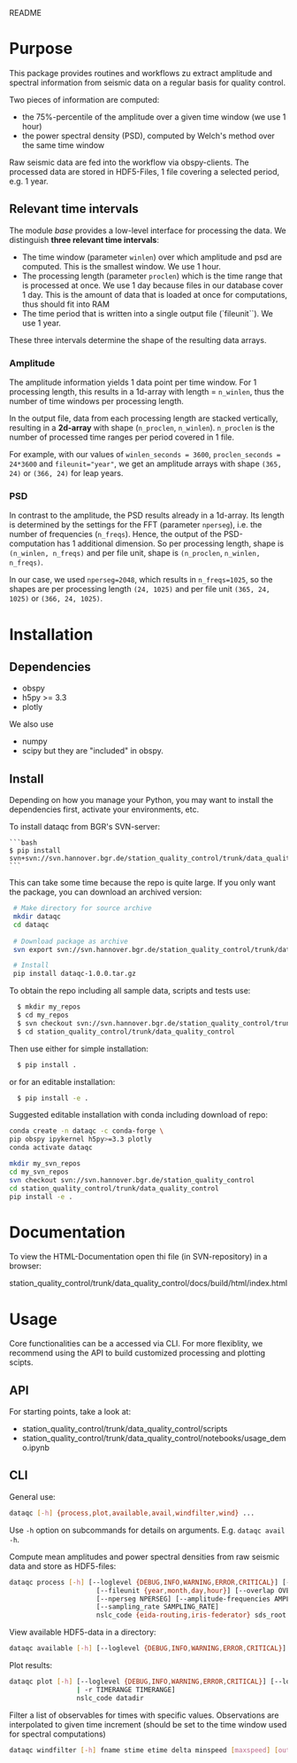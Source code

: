 README

Purpose
===============
This package provides routines and workflows zu extract
amplitude and spectral information from seismic data
on a regular basis for quality control.

Two pieces of information are computed:
- the 75%-percentile of the amplitude over a given time window 
  (we use 1 hour)
- the power spectral density (PSD), computed by Welch's method
  over the same time window

Raw seismic data are fed into the workflow via obspy-clients.
The processed data are stored in HDF5-Files, 1 file covering
a selected period, e.g. 1 year.


Relevant time intervals
--------------------------
The module *base* provides a low-level interface for processing
the data.
We distinguish **three relevant time intervals**:
- The time window (parameter ``winlen``) over which amplitude 
  and psd are computed. This is the smallest window. We use 1 hour.
- The processing length (parameter ``proclen``) which is the
  time range that is processed at once. We use 1 day because files
  in our database cover 1 day. This is the amount of data
  that is loaded at once for computations, thus should fit into RAM
- The time period that is written into a single output file
  (`fileunit``). We use 1 year.

These three intervals determine the shape of the resulting
data arrays.

### Amplitude

The amplitude information yields 1 data point per time window.
For 1 processing length, this results in a 1d-array with length
= ``n_winlen``, thus the number of time windows per processing
length.

In the output file, data from each processing length are stacked
vertically, resulting in a **2d-array** with 
shape (``n_proclen``, ``n_winlen``). ``n_proclen`` is the number
of processed time ranges per period covered in 1 file.

For example, with our values of ``winlen_seconds = 3600``,
``proclen_seconds = 24*3600`` and ``fileunit="year"``, we
get an amplitude arrays with shape ``(365, 24)`` or ``(366, 24)``
for leap years.

### PSD

In contrast to the amplitude, the PSD results already in a 1d-array.
Its length is determined by the settings for the FFT 
(parameter ``nperseg``), i.e. the number of frequencies (``n_freqs``).
Hence, the output of the PSD-computation has 1 additional dimension.
So per processing length, shape is ``(n_winlen, n_freqs)`` and per
file unit, shape is ``(n_proclen``, ``n_winlen, n_freqs)``.

In our case, we used ``nperseg=2048``, which results in 
``n_freqs=1025``, so the shapes are per processing length 
``(24, 1025)`` and per file unit ``(365, 24, 1025)`` or 
``(366, 24, 1025)``.




Installation
=====================
Dependencies
-------------
- obspy
- h5py >= 3.3
- plotly

We also use 
- numpy
- scipy
but they are "included" in obspy.


Install
--------
Depending on how you manage your Python, 
you may want to install the 
dependencies first, 
activate your environments, etc.

To install dataqc from BGR's SVN-server:

    ```bash
    $ pip install svn+svn://svn.hannover.bgr.de/station_quality_control/trunk/data_quality_control#egg=dataqc
    ```

This can take some time because the repo is 
quite large. If you only want the package, 
you can download an archived version:

 ```bash 
  # Make directory for source archive
  mkdir dataqc
  cd dataqc
  
  # Download package as archive
  svn export svn://svn.hannover.bgr.de/station_quality_control/trunk/data_quality_control/dist/dataqc-1.0.0.tar.gz

  # Install 
  pip install dataqc-1.0.0.tar.gz
  ```


To obtain the repo including all sample data,
scripts and tests use:

  ```bash
    $ mkdir my_repos
    $ cd my_repos
    $ svn checkout svn://svn.hannover.bgr.de/station_quality_control/trunk/data_quality_control#egg=dataqc
    $ cd station_quality_control/trunk/data_quality_control
  ```

Then use either for simple installation:
  
  ```bash 
    $ pip install .
  ```

or for an editable installation:

  ```bash 
    $ pip install -e .
  ```


Suggested editable installation with 
conda including download of repo:

  ```bash
  conda create -n dataqc -c conda-forge \
  pip obspy ipykernel h5py>=3.3 plotly
  conda activate dataqc

  mkdir my_svn_repos
  cd my_svn_repos
  svn checkout svn://svn.hannover.bgr.de/station_quality_control 
  cd station_quality_control/trunk/data_quality_control
  pip install -e . 
  ```



Documentation
=================
To view the HTML-Documentation open thi file 
(in SVN-repository) in a browser:

station_quality_control/trunk/data_quality_control/docs/build/html/index.html





Usage
============
Core functionalities can be a accessed via CLI.
For more flexiblity, we recommend using the
API to build customized processing and plotting
scipts. 


API
--------
For starting points, take a look at:
- station_quality_control/trunk/data_quality_control/scripts
- station_quality_control/trunk/data_quality_control/notebooks/usage_demo.ipynb


CLI
-----------
General use:

  ```bash
  dataqc [-h] {process,plot,available,avail,windfilter,wind} ...
  ```

Use `-h` option on subcommands for details on arguments. E.g.
`dataqc avail -h`.


Compute mean amplitudes and power spectral
densities from raw seismic data and store as 
HDF5-files:

  ```bash
  dataqc process [-h] [--loglevel {DEBUG,INFO,WARNING,ERROR,CRITICAL}] [--logfile LOGFILE] [--append_logfile] [-o OUTDIR]
                        [--fileunit {year,month,day,hour}] [--overlap OVERLAP] [--proclen PROCLEN] [--winlen-in-s WINLEN_IN_S]
                        [--nperseg NPERSEG] [--amplitude-frequencies AMPLITUDE_FREQUENCIES AMPLITUDE_FREQUENCIES]
                        [--sampling_rate SAMPLING_RATE]
                        nslc_code {eida-routing,iris-federator} sds_root starttime endtime
  ```

View available HDF5-data in a directory:
  ```bash
  dataqc available [-h] [--loglevel {DEBUG,INFO,WARNING,ERROR,CRITICAL}] [--logfile LOGFILE] [--append_logfile] [--fileunit FILEUNIT] nslc_code datadir
  ```

Plot results:
  ```bash
  dataqc plot [-h] [--loglevel {DEBUG,INFO,WARNING,ERROR,CRITICAL}] [--logfile LOGFILE] [--append_logfile] [--fileunit {year,month,day,hour}] [-o FIGDIR] [-s] [-l [TIMELIST]
                   | -r TIMERANGE TIMERANGE]
                   nslc_code datadir
  ```

Filter a list of observables for times with specific values.
Observations are interpolated to given time increment (should
be set to the time window used for spectral computations)
```bash
dataqc windfilter [-h] fname stime etime delta minspeed [maxspeed] [out]
```